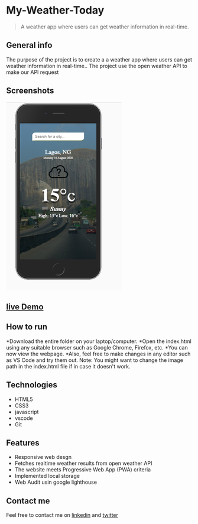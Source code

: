 # My-Weather-Today
>  A weather app where users can get weather information in real-time.

## General info
The purpose of the project is to create a  a weather app where users can get weather information in real-time.. The project use the open weather API to make our API request

## Screenshots
![my-weather-today screenshot](./images/my-weather-today.PNG)

## [live Demo](https://my-weather-today-28b5f.web.app/)

## How to run
*Download the entire folder on your laptop/computer.
*Open the index.html using any suitable browser such as Google Chrome, Firefox, etc.
*You can now view the webpage.
*Also, feel free to make changes in any editor such as VS Code and try them out.
Note: You might want to change the image path in the index.html file if in case it doesn't work.

## Technologies
* HTML5
* CSS3
* javascript
* vscode
* Git

## Features
* Responsive web desgn
* Fetches realtime weather results from open weather API
* The website meets Progressive Web App (PWA) criteria
* Implemented local storage
* Web Audit usin google lighthouse

## Contact me
Feel free to contact me on [linkedin](https://www.linkedin.com/in/monday-ofem/) and [twitter](https://twitter.com/MondayOfem)
